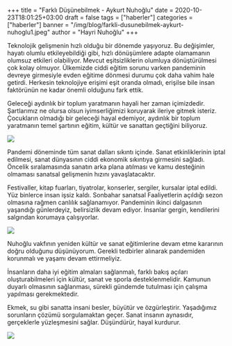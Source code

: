 +++
title = "Farklı Düşünebilmek - Aykurt Nuhoğlu"
date = 2020-10-23T18:01:25+03:00
draft = false
tags = ["haberler"]
categories = ["haberler"]
banner = "/img/blog/farkli-dusunebilmek-aykurt-nuhoglu1.jpeg"
author = "Hayri Nuhoğlu"
+++



Teknolojik gelişmenin hızlı olduğu bir dönemde yaşıyoruz. Bu değişimler, hayatı olumlu etkileyebildiği gibi, hızlı dönüşümlere adapte olamamanın olumsuz etkileri olabiliyor. Mevcut eşitsizliklerin olumluya dönüştürülmesi çok kolay olmuyor.  Ülkemizde ciddi eğitim sorunu varken pandeminin devreye girmesiyle evden eğitime dönmesi durumu çok daha vahim hale getirdi. Herkesin teknolojiye erişimi eşit oranda olmadı, erişilse bile insan faktörünün ne kadar önemli olduğunu fark ettik.

Geleceği aydınlık bir toplum yaratmanın hayali her zaman içimizdedir. Şartlarımız ne olursa olsun iyimserliğimizi koruyarak ileriye gitmek isteriz.  Çocukların olmadığı bir geleceği hayal edemiyor, aydınlık bir toplum yaratmanın temel şartının eğitim, kültür ve sanattan geçtiğini biliyoruz. 

![](/img/blog/farkli-dusunebilmek-aykurt-nuhoglu1.jpeg)

Pandemi döneminde tüm sanat dalları sıkıntı içinde. Sanat etkinliklerinin iptal edilmesi, sanat dünyasının ciddi ekonomik sıkıntıya girmesini sağladı. Öncelik sıralamasında sanatın arka plana atılması ve kamu desteğinin olmaması sanatsal gelişmenin hızını yavaşlatacaktır. 

Festivaller, kitap fuarları, tiyatrolar, konserler, sergiler, kursalar iptal edildi. Yüz binlerce insan işsiz kaldı. Sonbahar sanatsal Faaliyetlerin açıldığı sezon olmasına rağmen canlılık sağlanamıyor.  Pandeminin ikinci dalgasının yaşandığı günlerdeyiz, belirsizlik devam ediyor. İnsanlar gergin, kendilerini salgından korumaya çalışıyorlar.

![](/img/blog/farkli-dusunebilmek-aykurt-nuhoglu2.jpeg)

Nuhoğlu vakfının yeniden kültür ve sanat eğitimlerine devam etme kararının doğru olduğunu düşünüyorum. Gerekli tedbirler alınarak pandemiden korunmalı ve yaşamı devam ettirmeliyiz. 

İnsanların daha iyi eğitim almaları sağlanmalı, farklı bakış açıları oluşturabilmeleri için kültür, sanat ve sporla desteklenmelidir. Kamunun duyarlı olmasının sağlanması, sürekli gündemde tutulması için çalışma yapılması gerekmektedir.  

Ekmek, su gibi sanatta insani besler, büyütür ve özgürleştirir. Yaşadığımız sorunların çözümü sorgulamaktan geçer. Sanat insanın aynasıdır, gerçeklerle yüzleşmesini sağlar. Düşündürür, hayal kurdurur.  

![](/img/blog/farkli-dusunebilmek-aykurt-nuhoglu3.jpeg)





